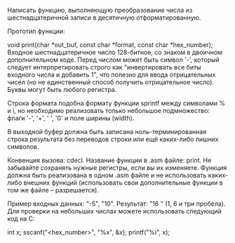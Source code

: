 Написать функцию, выполняющую преобразование числа из шестнадцатеричной записи в десятичную отформатированную.

Прототип функции:

void print(char *out_buf, const char *format, const char \*hex_number);
Входное шестнадцатеричное число 128-битное, со знаком в двоичном дополнительном коде. Перед числом может быть символ '-', который следует интерпретировать строго как "инвертировать все биты входного числа и добавить 1", что полезно для ввода отрицательных чисел (но не единственный способ получить отрицательное число). Буквы могут быть любого регистра.

Строка формата подобна формату функции sprintf между символами % и i, но необходимо реализовать только небольшое подмножество: флаги '-', '+', ' ', '0' и поле ширины (width).

В выходной буфер должна быть записана ноль-терминированная строка результата без переводов строки или ещё каких-либо лишних символов.

Конвенция вызова: cdecl. Название функции в .asm файле: print. Не забывайте сохранять нужные регистры, если вы их изменяете. Функция должна быть реализована в одном .asm файле и не использовать каких-либо внешних функций (использовать свои дополнительные функции в том же файле – разрешается).

Пример входных данных: "-5", "10". Результат: "16 " (1, 6 и три пробела). Для проверки на небольших числах можете использовать следующий код на C:

int x;
sscanf("<hex_number>", "%x", &x);
printf("%<format>i", x);
